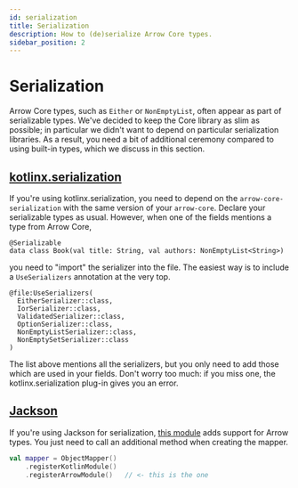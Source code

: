 ```yaml
---
id: serialization
title: Serialization
description: How to (de)serialize Arrow Core types.
sidebar_position: 2
---
```


# Serialization

Arrow Core types, such as `Either` or `NonEmptyList`, often appear as part
of serializable types. We've decided to keep the Core library as slim as
possible; in particular we didn't want to depend on particular serialization
libraries. As a result, you need a bit of additional ceremony compared to
using built-in types, which we discuss in this section.

## [kotlinx.serialization](https://github.com/Kotlin/kotlinx.serialization)

If you're using kotlinx.serialization, you need to depend on the
`arrow-core-serialization` with the same version of your `arrow-core`.
Declare your serializable types as usual. However, when one of the fields
mentions a type from Arrow Core,

```
@Serializable
data class Book(val title: String, val authors: NonEmptyList<String>)
```

you need to "import" the serializer into the file. The easiest way is to
include a `UseSerializers` annotation at the very top.

```
@file:UseSerializers(
  EitherSerializer::class,
  IorSerializer::class,
  ValidatedSerializer::class,
  OptionSerializer::class,
  NonEmptyListSerializer::class,
  NonEmptySetSerializer::class
)
```

The list above mentions all the serializers, but you only need to add those
which are used in your fields. Don't worry too much: if you miss one, the
kotlinx.serialization plug-in gives you an error.

## [Jackson](https://github.com/FasterXML/jackson)

If you're using Jackson for serialization, [this module](https://github.com/arrow-kt/arrow-integrations#jackson-module)
adds support for Arrow types. You just need to call an additional method when
creating the mapper.

```kotlin
val mapper = ObjectMapper()
    .registerKotlinModule()
    .registerArrowModule()   // <- this is the one
```
